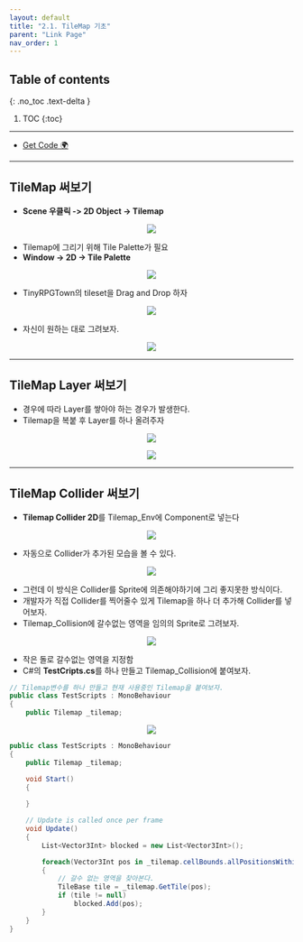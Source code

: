 ```yaml
---
layout: default
title: "2.1. TileMap 기초"
parent: "Link Page"
nav_order: 1
---
```


## Table of contents
{: .no_toc .text-delta }

1. TOC
{:toc}

---

* [Get Code 🌍](https://github.com/EasyCoding-7/UnityPortfolio/tree/2.1.Tilemap)

---

## TileMap 써보기

* **Scene 우클릭 -> 2D Object -> Tilemap**

<p align="center">
  <img src="https://taehyungs-programming-blog.github.io/blog/assets/images/csharp/unity-adv/unity-adv-2-1-1.png"/>
</p>

* Tilemap에 그리기 위해 Tile Palette가 필요
* **Window -> 2D -> Tile Palette**

<p align="center">
  <img src="https://taehyungs-programming-blog.github.io/blog/assets/images/csharp/unity-adv/unity-adv-2-1-2.png"/>
</p>

* TinyRPGTown의 tileset을 Drag and Drop 하자

<p align="center">
  <img src="https://taehyungs-programming-blog.github.io/blog/assets/images/csharp/unity-adv/unity-adv-2-1-3.png"/>
</p>

* 자신이 원하는 대로 그려보자.

<p align="center">
  <img src="https://taehyungs-programming-blog.github.io/blog/assets/images/csharp/unity-adv/unity-adv-2-1-4.png"/>
</p>

---

## TileMap Layer 써보기

* 경우에 따라 Layer를 쌓아야 하는 경우가 발생한다.
* Tilemap을 복붙 후 Layer를 하나 올려주자

<p align="center">
  <img src="https://taehyungs-programming-blog.github.io/blog/assets/images/csharp/unity-adv/unity-adv-2-1-5.png"/>
</p>

<p align="center">
  <img src="https://taehyungs-programming-blog.github.io/blog/assets/images/csharp/unity-adv/unity-adv-2-1-6.png"/>
</p>

---

## TileMap Collider 써보기

* **Tilemap Collider 2D**를 Tilemap_Env에 Component로 넣는다

<p align="center">
  <img src="https://taehyungs-programming-blog.github.io/blog/assets/images/csharp/unity-adv/unity-adv-2-1-7.png"/>
</p>

* 자동으로 Collider가 추가된 모습을 볼 수 있다.

<p align="center">
  <img src="https://taehyungs-programming-blog.github.io/blog/assets/images/csharp/unity-adv/unity-adv-2-1-8.png"/>
</p>

* 그런데 이 방식은 Collider를 Sprite에 의존해야하기에 그리 좋지못한 방식이다.
* 개발자가 직접 Collider를 찍어줄수 있게 Tilemap을 하나 더 추가해 Collider를 넣어보자.
* Tilemap_Collision에 갈수없는 영역을 임의의 Sprite로 그려보자.

<p align="center">
  <img src="https://taehyungs-programming-blog.github.io/blog/assets/images/csharp/unity-adv/unity-adv-2-1-9.png"/>
</p>

* 작은 돌로 갈수없는 영역을 지정함
* C#의 **TestCripts.cs**를 하나 만들고 Tilemap_Collision에  붙여보자.

```cs
// Tilemap변수를 하나 만들고 현재 사용중인 Tilemap을 붙여보자.
public class TestScripts : MonoBehaviour
{
    public Tilemap _tilemap;
```

<p align="center">
  <img src="https://taehyungs-programming-blog.github.io/blog/assets/images/csharp/unity-adv/unity-adv-2-1-10.png"/>
</p>

```cs
public class TestScripts : MonoBehaviour
{
    public Tilemap _tilemap;

    void Start()
    {
        
    }

    // Update is called once per frame
    void Update()
    {
        List<Vector3Int> blocked = new List<Vector3Int>();

        foreach(Vector3Int pos in _tilemap.cellBounds.allPositionsWithin)
        {
            // 갈수 없는 영역을 찾아본다.
            TileBase tile = _tilemap.GetTile(pos);
            if (tile != null)
                blocked.Add(pos);
        }
    }
}
```


